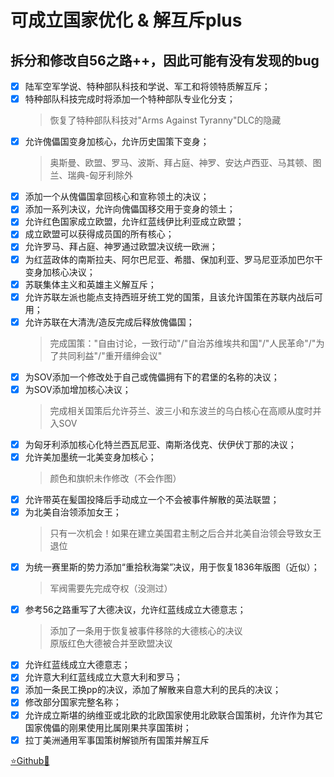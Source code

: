 # 可成立国家优化 & 解互斥plus
## 拆分和修改自56之路++，因此可能有没有发现的bug

- [x] 陆军空军学说、特种部队科技和学说、军工和将领特质解互斥；
- [x] 特种部队科技完成时将添加一个特种部队专业化分支；
	> 恢复了特种部队科技对"Arms Against Tyranny"DLC的隐藏
- [x] 允许傀儡国变身加核心，允许历史国策下变身；
	> 奥斯曼、欧盟、罗马、波斯、拜占庭、神罗、安达卢西亚、马其顿、图兰、瑞典-匈牙利除外
- [x] 添加一个从傀儡国拿回核心和宣称领土的决议；
- [x] 添加一系列决议，允许向傀儡国移交用于变身的领土；
- [x] 允许红色国家成立欧盟，允许红蓝线伊比利亚成立欧盟；
- [x] 成立欧盟可以获得成员国的所有核心；
- [x] 允许罗马、拜占庭、神罗通过欧盟决议统一欧洲；
- [x] 为红蓝政体的南斯拉夫、阿尔巴尼亚、希腊、保加利亚、罗马尼亚添加巴尔干变身加核心决议；
- [x] 苏联集体主义和英雄主义解互斥；
- [x] 允许苏联左派也能点支持西班牙统工党的国策，且该允许国策在苏联内战后可用；
- [x] 允许苏联在大清洗/造反完成后释放傀儡国；
	> 完成国策："自由讨论，一致行动"/"自治苏维埃共和国"/"人民革命"/"为了共同利益"/"重开缙绅会议"
- [x] 为SOV添加一个修改处于自己或傀儡拥有下的君堡的名称的决议；
- [x] 为SOV添加增加核心决议；
	> 完成相关国策后允许芬兰、波三小和东波兰的乌白核心在高顺从度时并入SOV
- [x] 为匈牙利添加核心化特兰西瓦尼亚、南斯洛伐克、伏伊伏丁那的决议；
- [x] 允许美加墨统一北美变身加核心；
	> 颜色和旗帜未作修改（不会作图）
- [x] 允许带英在髪国投降后手动成立一个不会被事件解散的英法联盟；
- [x] 为北美自治领添加女王；
	> 只有一次机会！如果在建立美国君主制之后合并北美自治领会导致女王退位
- [x] 为统一赛里斯的势力添加“重拾秋海棠”决议，用于恢复1836年版图（近似）；
	> 军阀需要先完成夺权（没测过）
- [x] 参考56之路重写了大德决议，允许红蓝线成立大德意志；
	> 添加了一条用于恢复被事件移除的大德核心的决议  
	> 原版红色大德被合并至欧盟决议
- [x] 允许红蓝线成立大德意志；
- [x] 允许意大利红蓝线成立大意大利和罗马；
- [x] 添加一条民工换pp的决议，添加了解散来自意大利的民兵的决议；
- [x] 修改部分国家完整名称；
- [x] 允许成立斯堪的纳维亚或北欧的北欧国家使用北欧联合国策树，允许作为其它国家傀儡的刚果使用比属刚果共享国策树；
- [x] 拉丁美洲通用军事国策树解锁所有国策并解互斥

[⭐Github🌟](https://github.com/Diadormu/r56_plus/tree/VO)
